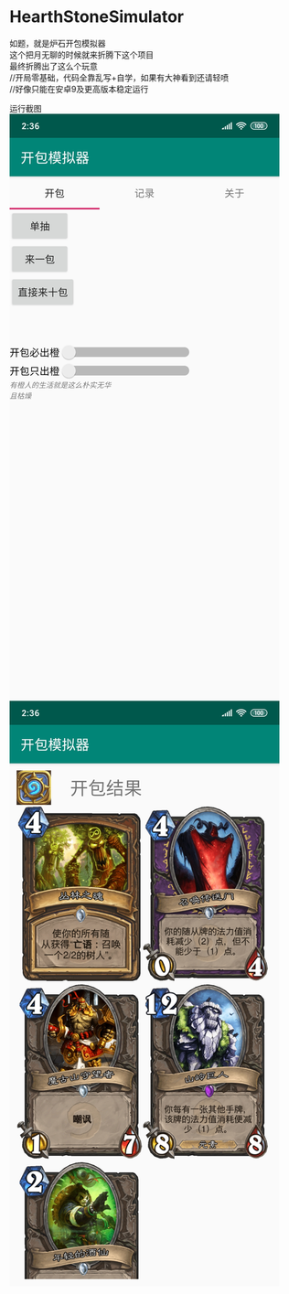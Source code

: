 # HearthStoneSimulator
如题，就是炉石开包模拟器  
这个把月无聊的时候就来折腾下这个项目  
最终折腾出了这么个玩意  
//开局零基础，代码全靠乱写+自学，如果有大神看到还请轻喷  
//好像只能在安卓9及更高版本稳定运行  
  
运行截图  
![](img/Screenshot_2020-01-09-12-42-27-828_com.zjh.hs.jpg)  
![](img/Screenshot_2020-01-09-12-42-47-281_com.zjh.hs.jpg)
